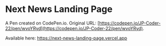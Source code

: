 # Next News Landing Page

A Pen created on CodePen.io. Original URL: [https://codepen.io/JP-Coder-22/pen/wvoYRyd](https://codepen.io/JP-Coder-22/pen/wvoYRyd).


Available here: https://next-news-landing-page.vercel.app
